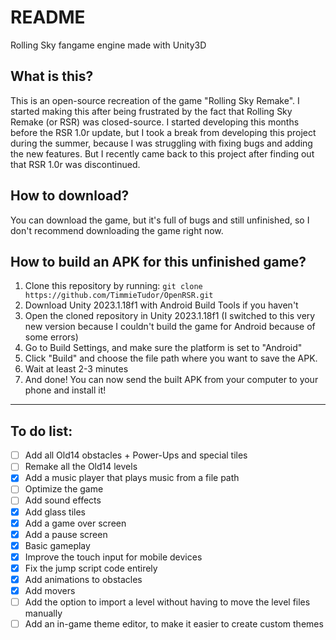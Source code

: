 # README
Rolling Sky fangame engine made with Unity3D

## What is this?
This is an open-source recreation of the game "Rolling Sky Remake". I started making this after being frustrated by 
the fact that Rolling Sky Remake (or RSR) was closed-source. I started developing this months before the RSR 1.0r update,
but I took a break from developing this project during the summer, because I was struggling with fixing bugs and adding the
new features. But I recently came back to this project after finding out that RSR 1.0r was discontinued.

## How to download?
You can download the game, but it's full of bugs and still unfinished, so I don't recommend downloading the game right now.

## How to build an APK for this unfinished game?
1. Clone this repository by running:
 ```git clone https://github.com/TimmieTudor/OpenRSR.git```
2. Download Unity 2023.1.18f1 with Android Build Tools if you haven't
3. Open the cloned repository in Unity 2023.1.18f1 (I switched to this very new version because I couldn't build the game for Android because of some errors)
4. Go to Build Settings, and make sure the platform is set to "Android"
5. Click "Build" and choose the file path where you want to save the APK.
6. Wait at least 2-3 minutes
7. And done! You can now send the built APK from your computer to your phone and install it!

---

## To do list:
- [ ] Add all Old14 obstacles + Power-Ups and special tiles
- [ ] Remake all the Old14 levels
- [x] Add a music player that plays music from a file path
- [ ] Optimize the game
- [ ] Add sound effects
- [x] Add glass tiles
- [x] Add a game over screen
- [x] Add a pause screen
- [x] Basic gameplay
- [x] Improve the touch input for mobile devices
- [x] Fix the jump script code entirely
- [x] Add animations to obstacles
- [x] Add movers
- [ ] Add the option to import a level without having to move the level files manually
- [ ] Add an in-game theme editor, to make it easier to create custom themes
